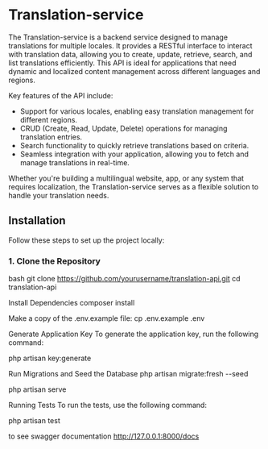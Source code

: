 # Translation-service

The Translation-service is a backend service designed to manage translations for multiple locales. It provides a RESTful interface to interact with translation data, allowing you to create, update, retrieve, search, and list translations efficiently. This API is ideal for applications that need dynamic and localized content management across different languages and regions.

Key features of the API include:
- Support for various locales, enabling easy translation management for different regions.
- CRUD (Create, Read, Update, Delete) operations for managing translation entries.
- Search functionality to quickly retrieve translations based on criteria.
- Seamless integration with your application, allowing you to fetch and manage translations in real-time.

Whether you're building a multilingual website, app, or any system that requires localization, the Translation-service serves as a flexible solution to handle your translation needs.


## Installation

Follow these steps to set up the project locally:

### 1. Clone the Repository
bash
git clone https://github.com/yourusername/translation-api.git
cd translation-api

Install Dependencies
composer install

Make a copy of the .env.example file:
cp .env.example .env

Generate Application Key
To generate the application key, run the following command:

php artisan key:generate

Run Migrations and Seed the Database
php artisan migrate:fresh --seed

php artisan serve

Running Tests
To run the tests, use the following command:

php artisan test

to see swagger documentation
http://127.0.0.1:8000/docs